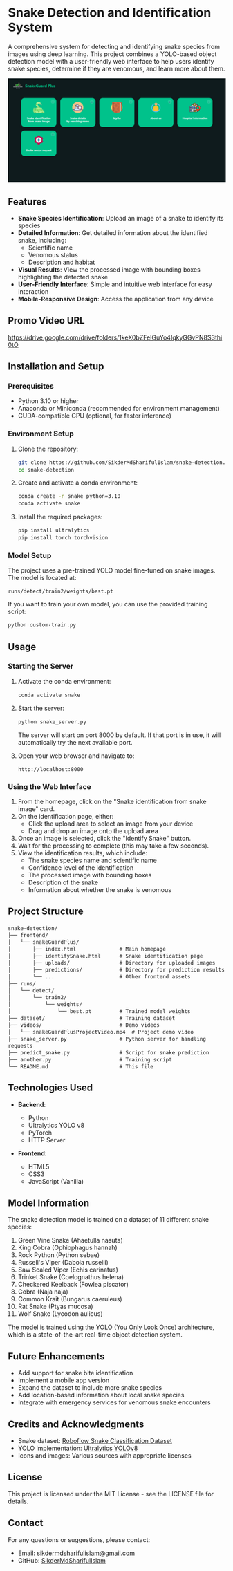 # Snake Detection and Identification System

A comprehensive system for detecting and identifying snake species from images using deep learning. This project combines a YOLO-based object detection model with a user-friendly web interface to help users identify snake species, determine if they are venomous, and learn more about them.

![Snake Detection Demo](1.png)

## Features

- **Snake Species Identification**: Upload an image of a snake to identify its species
- **Detailed Information**: Get detailed information about the identified snake, including:
  - Scientific name
  - Venomous status
  - Description and habitat
- **Visual Results**: View the processed image with bounding boxes highlighting the detected snake
- **User-Friendly Interface**: Simple and intuitive web interface for easy interaction
- **Mobile-Responsive Design**: Access the application from any device

## Promo Video URL

https://drive.google.com/drive/folders/1keX0bZFeIGuYo4IqkyGGvPN8S3thi0tO

## Installation and Setup

### Prerequisites

- Python 3.10 or higher
- Anaconda or Miniconda (recommended for environment management)
- CUDA-compatible GPU (optional, for faster inference)

### Environment Setup

1. Clone the repository:
   ```bash
   git clone https://github.com/SikderMdSharifulIslam/snake-detection.git
   cd snake-detection
   ```

2. Create and activate a conda environment:
   ```bash
   conda create -n snake python=3.10
   conda activate snake
   ```

3. Install the required packages:
   ```bash
   pip install ultralytics
   pip install torch torchvision
   ```

### Model Setup

The project uses a pre-trained YOLO model fine-tuned on snake images. The model is located at:
```
runs/detect/train2/weights/best.pt
```

If you want to train your own model, you can use the provided training script:
```bash
python custom-train.py
```

## Usage

### Starting the Server

1. Activate the conda environment:
   ```bash
   conda activate snake
   ```

2. Start the server:
   ```bash
   python snake_server.py
   ```
   The server will start on port 8000 by default. If that port is in use, it will automatically try the next available port.

3. Open your web browser and navigate to:
   ```
   http://localhost:8000
   ```

### Using the Web Interface

1. From the homepage, click on the "Snake identification from snake image" card.
2. On the identification page, either:
   - Click the upload area to select an image from your device
   - Drag and drop an image onto the upload area
3. Once an image is selected, click the "Identify Snake" button.
4. Wait for the processing to complete (this may take a few seconds).
5. View the identification results, which include:
   - The snake species name and scientific name
   - Confidence level of the identification
   - The processed image with bounding boxes
   - Description of the snake
   - Information about whether the snake is venomous

## Project Structure

```
snake-detection/
├── frontend/
│   └── snakeGuardPlus/
│       ├── index.html              # Main homepage
│       ├── identifySnake.html      # Snake identification page
│       ├── uploads/                # Directory for uploaded images
│       ├── predictions/            # Directory for prediction results
│       └── ...                     # Other frontend assets
├── runs/
│   └── detect/
│       └── train2/
│           └── weights/
│               └── best.pt         # Trained model weights
├── dataset/                        # Training dataset
├── videos/                         # Demo videos
│   └── snakeGuardPlusProjectVideo.mp4  # Project demo video
├── snake_server.py                 # Python server for handling requests
├── predict_snake.py                # Script for snake prediction
├── another.py                      # Training script
└── README.md                       # This file
```

## Technologies Used

- **Backend**:
  - Python
  - Ultralytics YOLO v8
  - PyTorch
  - HTTP Server

- **Frontend**:
  - HTML5
  - CSS3
  - JavaScript (Vanilla)

## Model Information

The snake detection model is trained on a dataset of 11 different snake species:

1. Green Vine Snake (Ahaetulla nasuta)
2. King Cobra (Ophiophagus hannah)
3. Rock Python (Python sebae)
4. Russell's Viper (Daboia russelii)
5. Saw Scaled Viper (Echis carinatus)
6. Trinket Snake (Coelognathus helena)
7. Checkered Keelback (Fowlea piscator)
8. Cobra (Naja naja)
9. Common Krait (Bungarus caeruleus)
10. Rat Snake (Ptyas mucosa)
11. Wolf Snake (Lycodon aulicus)

The model is trained using the YOLO (You Only Look Once) architecture, which is a state-of-the-art real-time object detection system.

## Future Enhancements

- Add support for snake bite identification
- Implement a mobile app version
- Expand the dataset to include more snake species
- Add location-based information about local snake species
- Integrate with emergency services for venomous snake encounters

## Credits and Acknowledgments

- Snake dataset: [Roboflow Snake Classification Dataset](https://universe.roboflow.com/snake-xj3nx/snake-classification/dataset/2)
- YOLO implementation: [Ultralytics YOLOv8](https://github.com/ultralytics/ultralytics)
- Icons and images: Various sources with appropriate licenses

## License

This project is licensed under the MIT License - see the LICENSE file for details.

## Contact

For any questions or suggestions, please contact:
- Email: sikdermdsharifulislam@gmail.com
- GitHub: [SikderMdSharifulIslam](https://github.com/SikderMdSharifulIslam)

